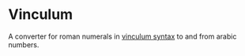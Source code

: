 # Vinculum
A converter for roman numerals in [vinculum syntax](https://en.wikipedia.org/wiki/Roman_numerals#Vinculum) to and from arabic numbers.

